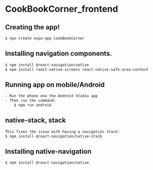 # CookBookCorner_frontend

## Creating the app!
```bash
$ npx create expo-app CookBookCorner
```

## Installing navigation components.
```bash 
$ npm install @react-navigation/native
$ npm install react-native-screens react-native-safe-area-context

```

## Running app on mobile/Android
```bash 
- Run the phone one the Android Studio app
- Then run the command:
    $ npm run android
```

## native-stack, stack
```bash
This fixes the issue with having a navigation stack:
$ npm install @react-navigation/native-stack
```

## Installing native-navigation
```bash
$ npm install @react-navigation/native
```